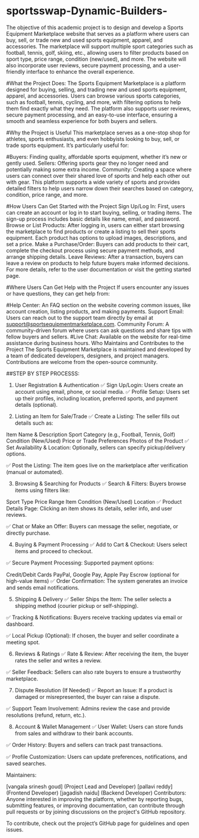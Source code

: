 # sportsswap-Dynamic-Builders-
The objective of this academic project is to design and develop a Sports Equipment Marketplace website that serves as a platform where users can buy, sell, or trade new and used sports equipment, apparel, and accessories. The marketplace will support multiple sport categories such as football, tennis, golf, skiing, etc., allowing users to filter products based on sport type, price range, condition (new/used), and more. The website will also incorporate user reviews, secure payment processing, and a user-friendly interface to enhance the overall experience.

#What the Project Does:
The Sports Equipment Marketplace is a platform designed for buying, selling, and trading new and used sports equipment, apparel, and accessories. Users can browse various sports categories, such as football, tennis, cycling, and more, with filtering options to help them find exactly what they need. The platform also supports user reviews, secure payment processing, and an easy-to-use interface, ensuring a smooth and seamless experience for both buyers and sellers.

#Why the Project is Useful
This marketplace serves as a one-stop shop for athletes, sports enthusiasts, and even hobbyists looking to buy, sell, or trade sports equipment. It’s particularly useful for:

#Buyers: Finding quality, affordable sports equipment, whether it’s new or gently used.
Sellers: Offering sports gear they no longer need and potentially making some extra income.
Community: Creating a space where users can connect over their shared love of sports and help each other out with gear.
This platform supports a wide variety of sports and provides detailed filters to help users narrow down their searches based on category, condition, price range, and more.

#How Users Can Get Started with the Project
Sign Up/Log In: First, users can create an account or log in to start buying, selling, or trading items. The sign-up process includes basic details like name, email, and password.
Browse or List Products: After logging in, users can either start browsing the marketplace to find products or create a listing to sell their sports equipment. Each product has options to upload images, descriptions, and set a price.
Make a Purchase/Order: Buyers can add products to their cart, complete the checkout process using secure payment methods, and arrange shipping details.
Leave Reviews: After a transaction, buyers can leave a review on products to help future buyers make informed decisions.
For more details, refer to the user documentation or visit the getting started page.

#Where Users Can Get Help with the Project
If users encounter any issues or have questions, they can get help from:

#Help Center: An FAQ section on the website covering common issues, like account creation, listing products, and making payments.
Support Email: Users can reach out to the support team directly by email at support@sportsequipmentmarketplace.com.
Community Forum: A community-driven forum where users can ask questions and share tips with fellow buyers and sellers.
#Live Chat: Available on the website for real-time assistance during business hours.
Who Maintains and Contributes to the Project
The Sports Equipment Marketplace is maintained and developed by a team of dedicated developers, designers, and project managers. Contributions are welcome from the open-source community.

##STEP BY STEP PROCESSS:
1. User Registration & Authentication
✅ Sign Up/Login: Users create an account using email, phone, or social media.
✅ Profile Setup: Users set up their profiles, including location, preferred sports, and payment details (optional).

2. Listing an Item for Sale/Trade
✅ Create a Listing: The seller fills out details such as:

Item Name & Description
Sport Category (e.g., Football, Tennis, Golf)
Condition (New/Used)
Price or Trade Preferences
Photos of the Product
✅ Set Availability & Location: Optionally, sellers can specify pickup/delivery options.

✅ Post the Listing: The item goes live on the marketplace after verification (manual or automated).

3. Browsing & Searching for Products
✅ Search & Filters: Buyers browse items using filters like:

Sport Type
Price Range
Item Condition (New/Used)
Location
✅ Product Details Page: Clicking an item shows its details, seller info, and user reviews.

✅ Chat or Make an Offer: Buyers can message the seller, negotiate, or directly purchase.

4. Buying & Payment Processing
✅ Add to Cart & Checkout: Users select items and proceed to checkout.

✅ Secure Payment Processing: Supported payment options:

Credit/Debit Cards
PayPal, Google Pay, Apple Pay
Escrow (optional for high-value items)
✅ Order Confirmation: The system generates an invoice and sends email notifications.

5. Shipping & Delivery
✅ Seller Ships the Item: The seller selects a shipping method (courier pickup or self-shipping).

✅ Tracking & Notifications: Buyers receive tracking updates via email or dashboard.

✅ Local Pickup (Optional): If chosen, the buyer and seller coordinate a meeting spot.

6. Reviews & Ratings
✅ Rate & Review: After receiving the item, the buyer rates the seller and writes a review.

✅ Seller Feedback: Sellers can also rate buyers to ensure a trustworthy marketplace.

7. Dispute Resolution (If Needed)
✅ Report an Issue: If a product is damaged or misrepresented, the buyer can raise a dispute.

✅ Support Team Involvement: Admins review the case and provide resolutions (refund, return, etc.).

8. Account & Wallet Management
✅ User Wallet: Users can store funds from sales and withdraw to their bank accounts.

✅ Order History: Buyers and sellers can track past transactions.

✅ Profile Customization: Users can update preferences, notifications, and saved searches.


Maintainers:

[vangala srinesh goud] (Project Lead and Developer)
[pallavi reddy] (Frontend Developer)
[jagadish naidu] (Backend Developer)
Contributors: Anyone interested in improving the platform, whether by reporting bugs, submitting features, or improving documentation, can contribute through pull requests or by joining discussions on the project's GitHub repository.

To contribute, check out the project’s GitHub page for guidelines and open issues.

